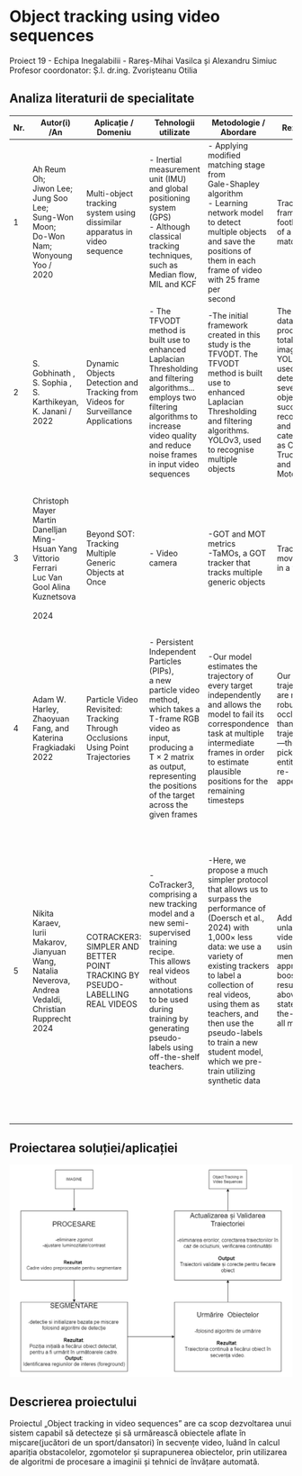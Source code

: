 <h1>Object tracking using video sequences</h1>
Proiect 19 - Echipa Inegalabilii - Rareș-Mihai Vasilca și Alexandru Simiuc<br>
Profesor coordonator: Ș.l. dr.ing. Zvorișteanu Otilia

<h2>Analiza literaturii de specialitate</h2>

| Nr. | Autor(i)<br>/An                                                                                                  | Aplicație /<br>Domeniu                                                              | Tehnologii<br>utilizate                                                                                                                                                                                                              | Metodologie /<br>Abordare                                                                                                                                                                                                                                                                                                                          | Rezultate                                                                                                                                                                  | Limitări                                                                                                                                                                                                                                                                                                                  | Comentarii<br>suplimentare                                                                                                                                             |
| --- | ---------------------------------------------------------------------------------------------------------------- | ----------------------------------------------------------------------------------- | ------------------------------------------------------------------------------------------------------------------------------------------------------------------------------------------------------------------------------------ | -------------------------------------------------------------------------------------------------------------------------------------------------------------------------------------------------------------------------------------------------------------------------------------------------------------------------------------------------- | -------------------------------------------------------------------------------------------------------------------------------------------------------------------------- | ------------------------------------------------------------------------------------------------------------------------------------------------------------------------------------------------------------------------------------------------------------------------------------------------------------------------- | ---------------------------------------------------------------------------------------------------------------------------------------------------------------------- |
| 1   | Ah Reum Oh;<br>Jiwon Lee;<br>Jung Soo Lee;<br>Sung-Won Moon;<br>Do-Won Nam;<br>Wonyoung Yoo /<br>2020            | Multi-object tracking system using dissimilar apparatus in video sequence           | \- Inertial measurement unit (IMU) and global<br>positioning system (GPS)<br>\- Although classical tracking<br>techniques, such as Median flow, MIL and KCF                                                                         | \- Applying modified matching stage from<br>Gale-Shapley algorithm<br>\- Learning network model to detect multiple objects and save the<br>positions of them in each frame of video with 25 frame per<br>second                                                                                                                                    | Tracking on frames the footballers of a football match                                                                                                                     | \-limitations of accuracy and processing<br>speed                                                                                                                                                                                                                                                                         | WE LOVE FOOTBALL<br>There is an extended approach for multi-object tracking system using visual and non-visual data simultaneously.                                    |
| 2   | S. Gobhinath ,<br>S. Sophia ,<br>S. Karthikeyan,<br>K. Janani /<br>2022                                          | Dynamic Objects Detection and Tracking from<br>Videos for Surveillance Applications | \- The TFVODT method is built use to enhanced Laplacian Thresholding and filtering algorithms...<br>employs two filtering algorithms to increase video quality and reduce noise frames in input video sequences                      | \-The initial framework created in this study is the<br>TFVODT. The TFVODT method is built use to enhanced<br>Laplacian Thresholding and filtering algorithms.<br>YOLOv3, used to recognise multiple<br>objects                                                                                                                                    | The KITTI dataset produced a total of 682 images<br>YOLOv3 is used to detect several objects successfully recognised and categorised as Car, Truck, Train, and Motorcycle​ | \-limitations on the power of GPUs as they are used to train the models,<br>and the number of images should be increased to test the models on different datasets                                                                                                                                                         |                                                                                                                                                                        |
| 3   | Christoph Mayer Martin Danelljan Ming-Hsuan Yang Vittorio Ferrari<br>Luc Van Gool Alina Kuznetsova<br><br>2024   | Beyond SOT: Tracking Multiple Generic Objects at Once                               | \- Video camera<br>                                                                                                                                                                                                                  | \-GOT and MOT metrics<br>\-TaMOs, a GOT tracker that<br>tracks multiple generic objects                                                                                                                                                                                                                                                            | Tracking movements in a video                                                                                                                                              | \-limited to a certain feature resolution<br>\-SOT Methods are limited to track only a single target at<br>once<br>\-limitations of the proposed tracker in Sec                                                                                                                                                           |                                                                                                                                                                        |
| 4   | Adam W. Harley, Zhaoyuan Fang, and Katerina Fragkiadaki<br>2022                                                  | Particle Video Revisited: Tracking Through<br>Occlusions Using Point Trajectories   | \- Persistent Independent Particles (PIPs),<br>a new particle video method,<br>which takes a T-frame RGB video as input,<br>producing a T × 2 matrix as output,<br>representing the positions of the target across the given frames | \-Our model estimates the trajectory of every target independently and allows the model to fail its correspondence task at multiple intermediate frames in order to estimate plausible positions for the remaining timesteps                                                                                                                       | Our particle trajectories are more robust to occlusions than flow <br>trajectories—they can pick up an entity upon re-appearance                                               | \-unique extreme tradeoff, of spatial awareness for temporal awareness<br>\-spatial smoothness is known to be essential for accurate optical flow estimation                                                                                                                                                              | \- the model is relatively efficient in speed belts for a small number of points, being faster than RAFT, a comparable model.                                          |
| 5   | Nikita Karaev,<br>Iurii Makarov, Jianyuan Wang, Natalia Neverova,<br>Andrea Vedaldi, Christian Rupprecht<br>2024 | COTRACKER3: SIMPLER AND BETTER POINT<br>TRACKING BY PSEUDO-LABELLING REAL VIDEOS    | \- CoTracker3, comprising a new tracking model and a new semi-supervised training recipe.<br>This allows real videos without annotations to be used during training by generating pseudo-labels using off-the-shelf teachers.        | \-Here, we propose a much simpler protocol that allows us to surpass the performance of (Doersch et al., 2024) with 1,000× less data: we use a variety of existing trackers to label a collection of real videos, using them as teachers, and then use the pseudo-labels to train a new student model, which we pre-train utilizing synthetic data | Adding unlabelled videos using the mentioned approach boosts the results well above the state-of-the-art for all metrics                                   | \-a key limitation of our pseudo-labeling pipeline is its reliance on the quality and diversity of teacher models.<br>\-the observed saturation in performance on TAP-Vid during scaling suggests that the student model absorbs knowledge from all the teachers and, after a certain point, struggles to improve further | CoTracker3 is considerably leaner and faster than other similar trackers ... CoTracker3 27% faster than the fastest tracker (LocoTrack) despite cross-track attentio |
|     |                                                                                                                  |                                                                                     |                                                                                                                                                                                                                                      |                                                                                                                                                                                                                                                                                                                                                    |                                                                                                                                                                            |                                                                                                                                                                                                                                                                                                                           |

<h2>Proiectarea soluției/aplicației</h2>

![Schema bloc](https://github.com/PrelucrareaImaginilor/pi-p-proiect-inegalabilii/blob/main/SCHEMA_BLOC_PI_V2.png)

<h2>Descrierea proiectului</h2>
Proiectul „Object tracking in video sequences” are ca scop dezvoltarea unui sistem capabil să detecteze și să urmărească obiectele aflate în mișcare(jucători de un sport/dansatori) în secvențe video, luând în calcul apariția obstacolelor, zgomotelor și suprapunerea obiectelor, prin utilizarea de algoritmi de procesare a imaginii și tehnici de învățare automată.
